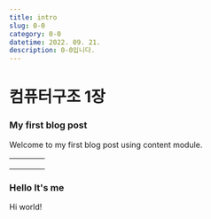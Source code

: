 ```yaml
---
title: intro
slug: 0-0
category: 0-0
datetime: 2022. 09. 21.
description: 0-0입니다.
---
```


# 컴퓨터구조 1장

### My first blog post

Welcome to my first blog post using content module.

|   |   |   |   |
| - | - | - | - |
|   |   |   |   |
|   |   |   |   |
|   |   |   |   |

###

### Hello It's me

Hi world!
